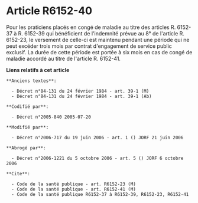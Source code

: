 # Article R6152-40

Pour les praticiens placés en congé de maladie au titre des articles R. 6152-37 à R. 6152-39 qui bénéficient de l'indemnité
prévue au 8° de l'article R. 6152-23, le versement de celle-ci est maintenu pendant une période qui ne peut excéder trois
mois par contrat d'engagement de service public exclusif. La durée de cette période est portée à six mois en cas de congé de
maladie accordé au titre de l'article R. 6152-41.

**Liens relatifs à cet article**

	**Anciens textes**:

	  - Décret n°84-131 du 24 février 1984 - art. 39-1 (M)
	  - Décret n°84-131 du 24 février 1984 - art. 39-1 (Ab)

	**Codifié par**:

	  - Décret n°2005-840 2005-07-20

	**Modifié par**:

	  - Décret n°2006-717 du 19 juin 2006 - art. 1 () JORF 21 juin 2006

	**Abrogé par**:

	  - Décret n°2006-1221 du 5 octobre 2006 - art. 5 () JORF 6 octobre 2006

	**Cite**:

	  - Code de la santé publique - art. R6152-23 (M)
	  - Code de la santé publique - art. R6152-41 (M)
	  - Code de la santé publique R6152-37 à R6152-39, R6152-23, R6152-41
